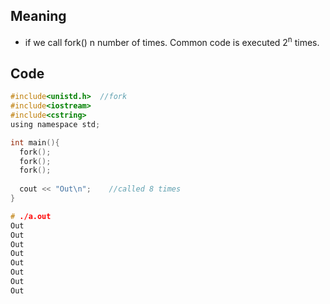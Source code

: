 ## Meaning
- if we call fork() n number of times. Common code is executed 2<sup>n</sup> times.

## Code
```c
#include<unistd.h>  //fork
#include<iostream>
#include<cstring>
using namespace std;

int main(){
  fork();
  fork();
  fork();
  
  cout << "Out\n";    //called 8 times
}

# ./a.out
Out
Out
Out
Out
Out
Out
Out
Out
```
